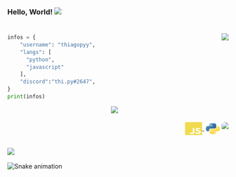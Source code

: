 ### Hello, World! <img width="45" src="https://raw.githubusercontent.com/simple-icons/simple-icons/develop/icons/python.svg"> 
#
<span><img height="180em" src="https://github-readme-stats.vercel.app/api?username=thiagopyy&show_icons=true&theme=dark&include_all_commits=true&count_private=true" align="right"/></span>
```py
infos = {
    "username": "thiagopyy",
    "langs": [
      "python",
      "javascript"
    ],
    "discord":"thi.py#2647",
}
print(infos)
```
<div align="center">
  <a href="https://github.com/thiagopyy">
  <img height="180em" src="https://github-readme-stats.vercel.app/api/top-langs/?username=thiagopyy&layout=compact&langs_count=7&theme=dark"/>
</div>
<div style="display: inline_block" align="right"><br>
  <img align="center" height="30" width="40" src="https://raw.githubusercontent.com/devicons/devicon/master/icons/javascript/javascript-plain.svg">
  <img align="center" height="30" width="40" src="https://raw.githubusercontent.com/devicons/devicon/master/icons/python/python-original.svg">
  <img align="right" height="150" style="border-radius:50px;" src= "https://avatars.githubusercontent.com/u/82724852?v=4">
</div>
  
  ##
 
<div> 
  <a href = "mailto:thidotpy@gmail.com"><img src="https://img.shields.io/badge/-Gmail-%23333?style=for-the-badge&logo=gmail&logoColor=white" target="_blank"></a>
  
  ![Snake animation](https://github.com/thiagopyy/thiagopyy/blob/output/github-contribution-grid-snake.svg)
 
</div>

